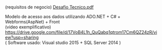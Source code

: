 (requisitos de negocio)
[Desafio Tecnico.pdf](https://github.com/guilhermebluhm/desafioTecnicoDotNet/files/14083675/Desafio.Tecnico.pdf)

Modelo de acesso aos dados utilizando ADO.NET + C# + Webforms(AspNet) + Front <br /> (video exemplificativo)
https://drive.google.com/file/d/17VoB4L1h_QuQabq1qtrom17Cm6QZ24zR/view?usp=sharing <br />
( Software usado: Visual studio 2015 + SQL Server 2014 )
